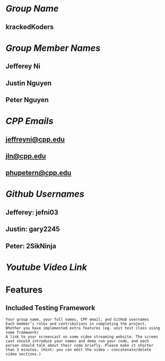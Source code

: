 # _Group Name_
## krackedKoders
##
##
##
# _Group Member Names_
## Jefferey Ni
## Justin Nguyen
## Peter Nguyen
##
##
##
# _CPP Emails_
## jeffreyni@cpp.edu
## jln@cpp.edu
## phupetern@cpp.edu
##
##
##
# _Github Usernames_
## Jefferey: jefni03
## Justin: gary2245
## Peter: 2SikNinja
##
##
##
# _Youtube Video Link_
## <insert link here>
##
##
##
# Features
## Included Testing Framework
    Your group name, your full names, CPP email, and GitHub usernames
    Each member’s roles and contributions in completing the project.
    Whether you have implemented extra features (eg. unit test class using some framework)
    A link to your screencast on some video streaming website. The screen cast should introduce your names and demo run your code, and each person should talk about their code briefly. Please make it shorter than 3 minutes. (Hint: you can edit the video – concatenate/delete video sections.)

